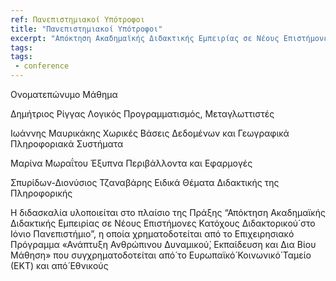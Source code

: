 ```yaml
---
ref: Πανεπιστημιακοί Υπότροφοι 
title: "Πανεπιστημιακοί Υπότροφοι"
excerpt: "Απόκτηση Ακαδημαϊκής Διδακτικής Εμπειρίας σε Νέους Επιστήμονες Κατόχους Διδακτορικού́ στο Ιόνιο Πανεπιστήμιο"
tags:
tags:
 - conference
---
```

Ονοματεπώνυμο	                Μάθημα

Δημήτριος Ρίγγας	                Λογικός Προγραμματισμός, Μεταγλωττιστές

Ιωάννης Μαυρικάκης	              Χωρικές Βάσεις Δεδομένων και Γεωγραφικά Πληροφοριακά Συστήματα	
       
Μαρίνα Μωραΐτου	                 Έξυπνα Περιβάλλοντα και Εφαρμογές

Σπυρίδων-Διονύσιος Τζαναβάρης	   Ειδικά Θέματα Διδακτικής της Πληροφορικής

Η διδασκαλία υλοποιείται στο πλαίσιο της Πράξης “Απόκτηση Ακαδημαϊκής Διδακτικής Εμπειρίας σε Νέους Επιστήμονες Κατόχους Διδακτορικού́ στο Ιόνιο Πανεπιστήμιο”, η οποία χρηματοδοτείται από το Επιχειρησιακό Πρόγραμμα «Ανάπτυξη Ανθρώπινου Δυναμικού́, Εκπαίδευση και Δια Βίου Μάθηση» που συγχρηματοδοτείται από́ το Ευρωπαϊκό́ Κοινωνικό́ Ταμείο (ΕΚΤ) και από́ Εθνικούς
